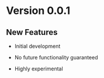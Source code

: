 # Version 0.0.1

## New Features

* Initial development

* No future functionality guaranteed

* Highly experimental



